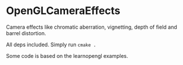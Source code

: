 # OpenGLCameraEffects
Camera effects like chromatic aberration, vignetting, depth of field and barrel distortion.

All deps included. Simply run `cmake .`

Some code is based on the learnopengl examples.
